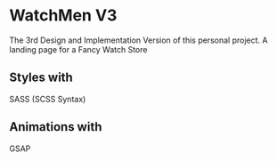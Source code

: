# WatchMen V3

The 3rd Design and Implementation Version of this personal project. A landing page for a Fancy Watch Store 

## Styles with

SASS (SCSS Syntax)

## Animations with

GSAP
